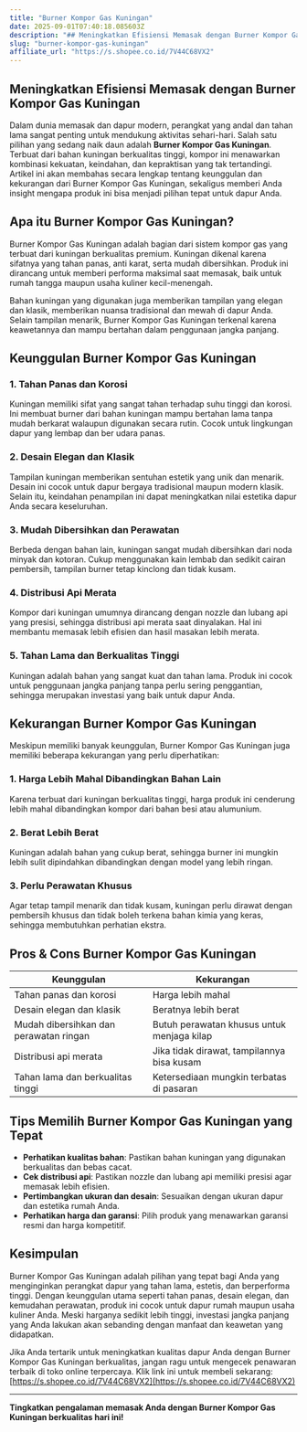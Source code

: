 ```yaml
---
title: "Burner Kompor Gas Kuningan"
date: 2025-09-01T07:40:18.085603Z
description: "## Meningkatkan Efisiensi Memasak dengan Burner Kompor Gas Kuningan..."
slug: "burner-kompor-gas-kuningan"
affiliate_url: "https://s.shopee.co.id/7V44C68VX2"
---
```

## Meningkatkan Efisiensi Memasak dengan Burner Kompor Gas Kuningan

Dalam dunia memasak dan dapur modern, perangkat yang andal dan tahan lama sangat penting untuk mendukung aktivitas sehari-hari. Salah satu pilihan yang sedang naik daun adalah **Burner Kompor Gas Kuningan**. Terbuat dari bahan kuningan berkualitas tinggi, kompor ini menawarkan kombinasi kekuatan, keindahan, dan kepraktisan yang tak tertandingi. Artikel ini akan membahas secara lengkap tentang keunggulan dan kekurangan dari Burner Kompor Gas Kuningan, sekaligus memberi Anda insight mengapa produk ini bisa menjadi pilihan tepat untuk dapur Anda.

## Apa itu Burner Kompor Gas Kuningan?

Burner Kompor Gas Kuningan adalah bagian dari sistem kompor gas yang terbuat dari kuningan berkualitas premium. Kuningan dikenal karena sifatnya yang tahan panas, anti karat, serta mudah dibersihkan. Produk ini dirancang untuk memberi performa maksimal saat memasak, baik untuk rumah tangga maupun usaha kuliner kecil-menengah.

Bahan kuningan yang digunakan juga memberikan tampilan yang elegan dan klasik, memberikan nuansa tradisional dan mewah di dapur Anda. Selain tampilan menarik, Burner Kompor Gas Kuningan terkenal karena keawetannya dan mampu bertahan dalam penggunaan jangka panjang.

## Keunggulan Burner Kompor Gas Kuningan

### 1. Tahan Panas dan Korosi

Kuningan memiliki sifat yang sangat tahan terhadap suhu tinggi dan korosi. Ini membuat burner dari bahan kuningan mampu bertahan lama tanpa mudah berkarat walaupun digunakan secara rutin. Cocok untuk lingkungan dapur yang lembap dan ber udara panas.

### 2. Desain Elegan dan Klasik

Tampilan kuningan memberikan sentuhan estetik yang unik dan menarik. Desain ini cocok untuk dapur bergaya tradisional maupun modern klasik. Selain itu, keindahan penampilan ini dapat meningkatkan nilai estetika dapur Anda secara keseluruhan.

### 3. Mudah Dibersihkan dan Perawatan

Berbeda dengan bahan lain, kuningan sangat mudah dibersihkan dari noda minyak dan kotoran. Cukup menggunakan kain lembab dan sedikit cairan pembersih, tampilan burner tetap kinclong dan tidak kusam.

### 4. Distribusi Api Merata

Kompor dari kuningan umumnya dirancang dengan nozzle dan lubang api yang presisi, sehingga distribusi api merata saat dinyalakan. Hal ini membantu memasak lebih efisien dan hasil masakan lebih merata.

### 5. Tahan Lama dan Berkualitas Tinggi

Kuningan adalah bahan yang sangat kuat dan tahan lama. Produk ini cocok untuk penggunaan jangka panjang tanpa perlu sering penggantian, sehingga merupakan investasi yang baik untuk dapur Anda.

## Kekurangan Burner Kompor Gas Kuningan

Meskipun memiliki banyak keunggulan, Burner Kompor Gas Kuningan juga memiliki beberapa kekurangan yang perlu diperhatikan:

### 1. Harga Lebih Mahal Dibandingkan Bahan Lain

Karena terbuat dari kuningan berkualitas tinggi, harga produk ini cenderung lebih mahal dibandingkan kompor dari bahan besi atau alumunium.

### 2. Berat Lebih Berat

Kuningan adalah bahan yang cukup berat, sehingga burner ini mungkin lebih sulit dipindahkan dibandingkan dengan model yang lebih ringan.

### 3. Perlu Perawatan Khusus

Agar tetap tampil menarik dan tidak kusam, kuningan perlu dirawat dengan pembersih khusus dan tidak boleh terkena bahan kimia yang keras, sehingga membutuhkan perhatian ekstra.

## Pros & Cons Burner Kompor Gas Kuningan

| Keunggulan                                  | Kekurangan                                      |
|----------------------------------------------|------------------------------------------------|
| Tahan panas dan korosi                     | Harga lebih mahal                            |
| Desain elegan dan klasik                    | Beratnya lebih berat                          |
| Mudah dibersihkan dan perawatan ringan       | Butuh perawatan khusus untuk menjaga kilap  |
| Distribusi api merata                        | Jika tidak dirawat, tampilannya bisa kusam |
| Tahan lama dan berkualitas tinggi          | Ketersediaan mungkin terbatas di pasaran    |

## Tips Memilih Burner Kompor Gas Kuningan yang Tepat

- **Perhatikan kualitas bahan**: Pastikan bahan kuningan yang digunakan berkualitas dan bebas cacat.
- **Cek distribusi api**: Pastikan nozzle dan lubang api memiliki presisi agar memasak lebih efisien.
- **Pertimbangkan ukuran dan desain**: Sesuaikan dengan ukuran dapur dan estetika rumah Anda.
- **Perhatikan harga dan garansi**: Pilih produk yang menawarkan garansi resmi dan harga kompetitif.

## Kesimpulan

Burner Kompor Gas Kuningan adalah pilihan yang tepat bagi Anda yang menginginkan perangkat dapur yang tahan lama, estetis, dan berperforma tinggi. Dengan keunggulan utama seperti tahan panas, desain elegan, dan kemudahan perawatan, produk ini cocok untuk dapur rumah maupun usaha kuliner Anda. Meski harganya sedikit lebih tinggi, investasi jangka panjang yang Anda lakukan akan sebanding dengan manfaat dan keawetan yang didapatkan.

Jika Anda tertarik untuk meningkatkan kualitas dapur Anda dengan Burner Kompor Gas Kuningan berkualitas, jangan ragu untuk mengecek penawaran terbaik di toko online terpercaya. Klik link ini untuk membeli sekarang: [https://s.shopee.co.id/7V44C68VX2](https://s.shopee.co.id/7V44C68VX2)

---

**Tingkatkan pengalaman memasak Anda dengan Burner Kompor Gas Kuningan berkualitas hari ini!**